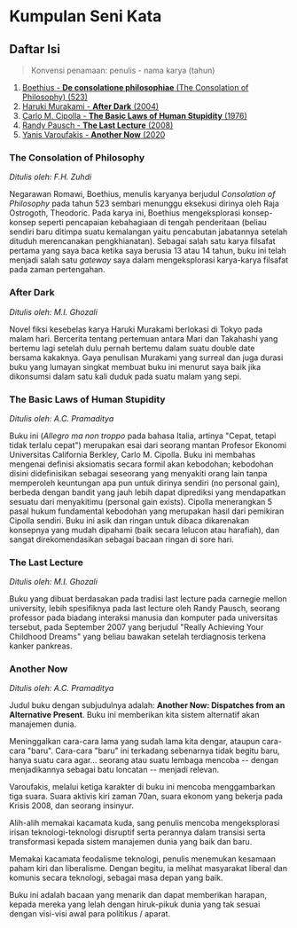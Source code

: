 # Kumpulan Seni Kata

## Daftar Isi

> Konvensi penamaan: penulis - nama karya (tahun)

1. [Boethius - **De consolatione philosophiae** (The Consolation of Philosophy) (523)](#The-Consolation-of-Philosophy)
2. [Haruki Murakami - **After Dark** (2004)](#After-Dark)
3. [Carlo M. Cipolla - **The Basic Laws of Human Stupidity** (1976)](#The-Basic-Laws-of-Human-Stupidity)
4. [Randy Pausch - **The Last Lecture** (2008)](#TheLast-Lecture)
5. [Yanis Varoufakis - **Another Now** (2020](#Another-Now)


### The Consolation of Philosophy
*Ditulis oleh: F.H. Zuhdi*

Negarawan Romawi, Boethius, menulis karyanya berjudul *Consolation of Philosophy* pada tahun 523 sembari menunggu eksekusi dirinya oleh Raja Ostrogoth, Theodoric. Pada karya ini, Boethius mengeksplorasi konsep-konsep seperti pencapaian kebahagiaan di tengah penderitaan (beliau sendiri baru ditimpa suatu kemalangan yaitu pencabutan jabatannya setelah dituduh merencanakan pengkhianatan). Sebagai salah satu karya filsafat pertama yang saya baca ketika saya berusia 13 atau 14 tahun, buku ini telah menjadi salah satu *gateway* saya dalam mengeksplorasi karya-karya filsafat pada zaman pertengahan.

### After Dark
*Ditulis oleh: M.I. Ghozali*

Novel fiksi kesebelas karya Haruki Murakami berlokasi di Tokyo pada malam hari. Bercerita tentang pertemuan antara Mari dan Takahashi yang bertemu lagi setelah dulu pernah bertemu dalam suatu double date bersama kakaknya. Gaya penulisan Murakami yang surreal dan juga durasi buku yang lumayan singkat membuat buku ini menurut saya baik jika dikonsumsi dalam satu kali duduk pada suatu malam yang sepi.

### The Basic Laws of Human Stupidity
*Ditulis oleh: A.C. Pramaditya*

Buku ini (*Allegro ma non troppo* pada bahasa Italia, artinya "Cepat, tetapi tidak terlalu cepat") merupakan esai dari seorang mantan Profesor Ekonomi Universitas California Berkley, Carlo M. Cipolla. Buku ini membahas mengenai definisi aksiomatis secara formil akan kebodohan; 
kebodohan disini didefinisikan sebagai seseorang yang menyakiti orang lain tanpa memperoleh keuntungan apa pun untuk dirinya sendiri (no personal gain), berbeda dengan bandit yang jauh lebih dapat diprediksi yang mendapatkan sesuatu dari menyakitimu (personal gain exists). Cipolla menerangkan 5 pasal hukum fundamental kebodohan yang merupakan hasil dari pemikiran Cipolla sendiri. Buku ini asik dan ringan untuk dibaca dikarenakan konsepnya yang mudah dipahami (baik secara lelucon atau harafiah), dan sangat direkomendasikan sebagai bacaan ringan di sore hari.

### The Last Lecture
*Ditulis oleh: M.I. Ghozali*

Buku yang dibuat berdasakan pada tradisi last lecture pada carnegie mellon university, lebih spesifiknya pada last lecture oleh Randy Pausch, seorang professor pada biadang interaksi manusia dan komputer pada universitas tersebut, pada September 2007 yang berjudul "Really Achieving Your Childhood Dreams" yang beliau bawakan setelah terdiagnosis terkena kanker pankreas.

### Another Now
*Ditulis oleh: A.C. Pramaditya*

Judul buku dengan subjudulnya adalah: **Another Now: Dispatches from an Alternative Present**. Buku ini memberikan kita sistem alternatif akan manajemen dunia.

Meninggalkan cara-cara lama yang sudah lama kita dengar, ataupun cara-cara "baru". Cara-cara "baru" ini terkadang sebenarnya tidak begitu baru, hanya suatu cara agar... seorang atau suatu lembaga mencoba -- dengan menjadikannya sebagai batu loncatan -- menjadi relevan.

Varoufakis, melalui ketiga karakter di buku ini mencoba menggambarkan tiga suara. Suara aktivis kiri zaman 70an, suara ekonom yang bekerja pada Krisis 2008, dan seorang insinyur.

Alih-alih memakai kacamata kuda, sang penulis mencoba mengeksplorasi irisan teknologi-teknologi disruptif serta perannya dalam transisi serta transformasi kepada sistem manajemen dunia yang baik dan baru.

Memakai kacamata feodalisme teknologi, penulis menemukan kesamaan paham kiri dan liberalisme. Dengan begitu, ia melihat masyarakat liberal dan komunis secara teknologi, sebagai masa depan yang baik.

Buku ini adalah bacaan yang menarik dan dapat memberikan harapan, kepada mereka yang lelah dengan hiruk-pikuk dunia yang tak sesuai dengan visi-visi awal para politikus / aparat.
